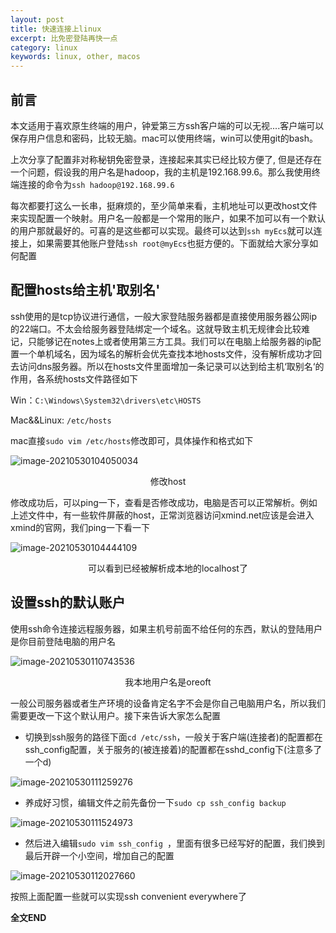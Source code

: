 ```yaml
---
layout: post
title: 快速连接上linux
excerpt: 比免密登陆再快一点
category: linux
keywords: linux, other, macos
---
```


## 前言

本文适用于喜欢原生终端的用户，钟爱第三方ssh客户端的可以无视....客户端可以保存用户信息和密码，比较无脑。mac可以使用终端，win可以使用git的bash。

上次分享了配置非对称秘钥免密登录，连接起来其实已经比较方便了, 但是还存在一个问题，假设我的用户名是hadoop，我的主机是192.168.99.6。那么我使用终端连接的命令为```ssh hadoop@192.168.99.6``` 

每次都要打这么一长串，挺麻烦的，至少简单来看，主机地址可以更改host文件来实现配置一个映射。用户名一般都是一个常用的账户，如果不加可以有一个默认的用户那就最好的。可喜的是这些都可以实现。最终可以达到```ssh myEcs```就可以连接上，如果需要其他账户登陆```ssh root@myEcs```也挺方便的。下面就给大家分享如何配置



## 配置hosts给主机'取别名'

ssh使用的是tcp协议进行通信，一般大家登陆服务器都是直接使用服务器公网ip的22端口。不太会给服务器登陆绑定一个域名。这就导致主机无规律会比较难记，只能够记在notes上或者使用第三方工具。我们可以在电脑上给服务器的ip配置一个单机域名，因为域名的解析会优先查找本地hosts文件，没有解析成功才回去访问dns服务器。所以在hosts文件里面增加一条记录可以达到给主机‘取别名‘的作用，各系统hosts文件路径如下

Win：```C:\Windows\System32\drivers\etc\HOSTS```

Mac&&Linux: ```/etc/hosts```

mac直接```sudo vim /etc/hosts```修改即可，具体操作和格式如下

![image-20210530104050034](https://mypicgogo.oss-cn-hangzhou.aliyuncs.com/tuchuang20210530104050.png)

<center>修改host</center>

修改成功后，可以ping一下，查看是否修改成功，电脑是否可以正常解析。例如上述文件中，有一些软件屏蔽的host，正常浏览器访问xmind.net应该是会进入xmind的官网，我们ping一下看一下

![image-20210530104444109](https://mypicgogo.oss-cn-hangzhou.aliyuncs.com/tuchuang20210530104444.png)

<center>可以看到已经被解析成本地的localhost了</center>



## 设置ssh的默认账户

使用ssh命令连接远程服务器，如果主机号前面不给任何的东西，默认的登陆用户是你目前登陆电脑的用户名

![image-20210530110743536](https://mypicgogo.oss-cn-hangzhou.aliyuncs.com/tuchuang20210530110743.png)

<center>我本地用户名是oreoft</center>

一般公司服务器或者生产环境的设备肯定名字不会是你自己电脑用户名，所以我们需要更改一下这个默认用户。接下来告诉大家怎么配置

- 切换到ssh服务的路径下面```cd /etc/ssh```，一般关于客户端(连接者)的配置都在ssh_config配置，关于服务的(被连接着)的配置都在sshd_config下(注意多了一个d)

![image-20210530111259276](https://mypicgogo.oss-cn-hangzhou.aliyuncs.com/tuchuang20210530111259.png)

- 养成好习惯，编辑文件之前先备份一下```sudo cp ssh_config backup```

![image-20210530111524973](https://mypicgogo.oss-cn-hangzhou.aliyuncs.com/tuchuang20210530111525.png)

- 然后进入编辑```sudo vim ssh_config ```，里面有很多已经写好的配置，我们换到最后开辟一个小空间，增加自己的配置

![image-20210530112027660](https://mypicgogo.oss-cn-hangzhou.aliyuncs.com/tuchuang20210530112027.png)

按照上面配置一些就可以实现ssh convenient everywhere了



**全文END**

